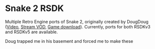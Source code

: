 # Snake 2 RSDK
Multiple Retro Engine ports of Snake 2, originally created by DougDoug ([Video](https://www.youtube.com/watch?v=YnN6eBamwj4), [Stream VOD](https://www.youtube.com/watch?v=bdAfp_SqQGI&t=0s), [Game download](https://www.dropbox.com/t/MSPDD1EVw8hSv04N)). Currently, ports for both RSDKv3 and RSDKv5 are available.

Doug trapped me in his basement and forced me to make these

